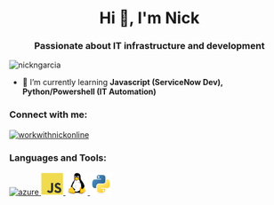 <h1 align="center">Hi 👋, I'm Nick</h1>
<h3 align="center">Passionate about IT infrastructure and development </h3>

<p align="left"> <img src="https://komarev.com/ghpvc/?username=nickngarcia&label=Profile%20views&color=0e75b6&style=flat" alt="nickngarcia" /> </p>

- 🌱 I’m currently learning **Javascript (ServiceNow Dev), Python/Powershell (IT Automation)**


<h3 align="left">Connect with me:</h3>
<p align="left">
<a href="https://linkedin.com/in/workwithnickonline" target="blank"><img align="center" src="https://raw.githubusercontent.com/rahuldkjain/github-profile-readme-generator/master/src/images/icons/Social/linked-in-alt.svg" alt="workwithnickonline" height="30" width="40" /></a>
</p>

<h3 align="left">Languages and Tools:</h3>
<p align="left"> <a href="https://azure.microsoft.com/en-in/" target="_blank" rel="noreferrer"> <img src="https://www.vectorlogo.zone/logos/microsoft_azure/microsoft_azure-icon.svg" alt="azure" width="40" height="40"/> </a> <a href="https://developer.mozilla.org/en-US/docs/Web/JavaScript" target="_blank" rel="noreferrer"> <img src="https://raw.githubusercontent.com/devicons/devicon/master/icons/javascript/javascript-original.svg" alt="javascript" width="40" height="40"/> </a> <a href="https://www.linux.org/" target="_blank" rel="noreferrer"> <img src="https://raw.githubusercontent.com/devicons/devicon/master/icons/linux/linux-original.svg" alt="linux" width="40" height="40"/> </a> <a href="https://www.python.org" target="_blank" rel="noreferrer"> <img src="https://raw.githubusercontent.com/devicons/devicon/master/icons/python/python-original.svg" alt="python" width="40" height="40"/> </a> </p>

